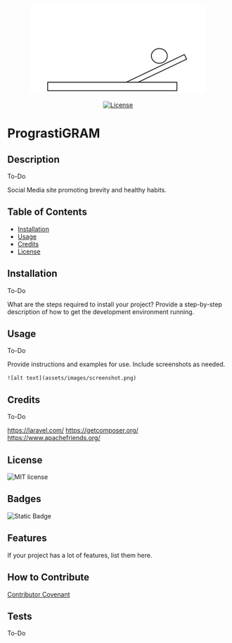 <p align="center"><a href="https://github.com/AndrewNalley/" target="_blank"><img src="public/svg/lazy.svg" width="400" alt="Lazy Logo"></a></p>

<p align="center">
<a href="https://packagist.org/packages/laravel/framework"><img src="https://img.shields.io/packagist/l/laravel/framework" alt="License"></a>
</p>


# PrograstiGRAM

## Description

To-Do

Social Media site promoting brevity and healthy habits. 

## Table of Contents 


- [Installation](#installation)
- [Usage](#usage)
- [Credits](#credits)
- [License](#license)

## Installation

To-Do

What are the steps required to install your project? Provide a step-by-step description of how to get the development environment running.

## Usage

To-Do

Provide instructions and examples for use. Include screenshots as needed.

    ![alt text](assets/images/screenshot.png)


## Credits

To-Do

https://laravel.com/
https://getcomposer.org/
https://www.apachefriends.org/

## License

![MIT license](https://opensource.org/licenses/MIT)

## Badges

![Static Badge](https://img.shields.io/badge/built_with-laravel-orange?logo=laravel&labelColor=white)

## Features

If your project has a lot of features, list them here.

## How to Contribute

[Contributor Covenant](https://www.contributor-covenant.org/)

## Tests

To-Do
